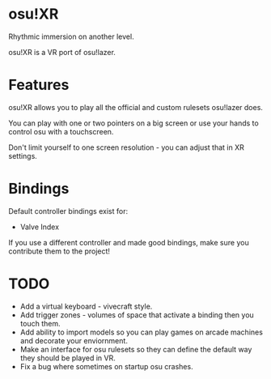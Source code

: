 # osu!XR
Rhythmic immersion on another level.

osu!XR is a VR port of osu!lazer.
# Features
osu!XR allows you to play all the official and custom rulesets osu!lazer does.

You can play with one or two pointers on a big screen or use your hands to control osu with a touchscreen.

Don't limit yourself to one screen resolution - you can adjust that in XR settings.

# Bindings
Default controller bindings exist for:
* Valve Index

If you use a different controller and made good bindings, make sure you contribute them to the project!

# TODO
* Add a virtual keyboard - vivecraft style.
* Add trigger zones - volumes of space that activate a binding then you touch them.
* Add ability to import models so you can play games on arcade machines and decorate your enviornment.
* Make an interface for osu rulesets so they can define the default way they should be played in VR.
* Fix a bug where sometimes on startup osu crashes.